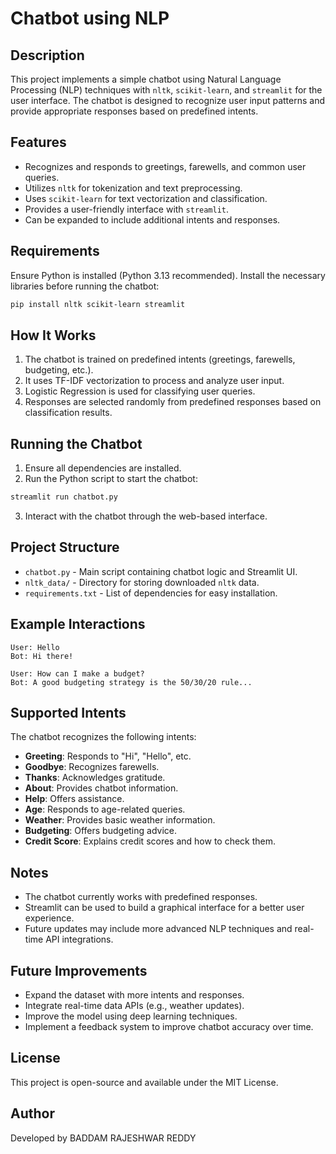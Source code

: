 # Chatbot using NLP

## Description
This project implements a simple chatbot using Natural Language Processing (NLP) techniques with `nltk`, `scikit-learn`, and `streamlit` for the user interface. The chatbot is designed to recognize user input patterns and provide appropriate responses based on predefined intents.


## Features
- Recognizes and responds to greetings, farewells, and common user queries.
- Utilizes `nltk` for tokenization and text preprocessing.
- Uses `scikit-learn` for text vectorization and classification.
- Provides a user-friendly interface with `streamlit`.
- Can be expanded to include additional intents and responses.

## Requirements
Ensure Python is installed (Python 3.13 recommended). Install the necessary libraries before running the chatbot:
```sh
pip install nltk scikit-learn streamlit
```

## How It Works
1. The chatbot is trained on predefined intents (greetings, farewells, budgeting, etc.).
2. It uses TF-IDF vectorization to process and analyze user input.
3. Logistic Regression is used for classifying user queries.
4. Responses are selected randomly from predefined responses based on classification results.

## Running the Chatbot
1. Ensure all dependencies are installed.
2. Run the Python script to start the chatbot:
```sh
streamlit run chatbot.py
```
3. Interact with the chatbot through the web-based interface.

## Project Structure
- `chatbot.py` - Main script containing chatbot logic and Streamlit UI.
- `nltk_data/` - Directory for storing downloaded `nltk` data.
- `requirements.txt` - List of dependencies for easy installation.

## Example Interactions
```
User: Hello
Bot: Hi there!

User: How can I make a budget?
Bot: A good budgeting strategy is the 50/30/20 rule...
```

## Supported Intents
The chatbot recognizes the following intents:
- **Greeting**: Responds to "Hi", "Hello", etc.
- **Goodbye**: Recognizes farewells.
- **Thanks**: Acknowledges gratitude.
- **About**: Provides chatbot information.
- **Help**: Offers assistance.
- **Age**: Responds to age-related queries.
- **Weather**: Provides basic weather information.
- **Budgeting**: Offers budgeting advice.
- **Credit Score**: Explains credit scores and how to check them.

## Notes
- The chatbot currently works with predefined responses.
- Streamlit can be used to build a graphical interface for a better user experience.
- Future updates may include more advanced NLP techniques and real-time API integrations.

## Future Improvements
- Expand the dataset with more intents and responses.
- Integrate real-time data APIs (e.g., weather updates).
- Improve the model using deep learning techniques.
- Implement a feedback system to improve chatbot accuracy over time.

## License
This project is open-source and available under the MIT License.

## Author
Developed by BADDAM RAJESHWAR REDDY


